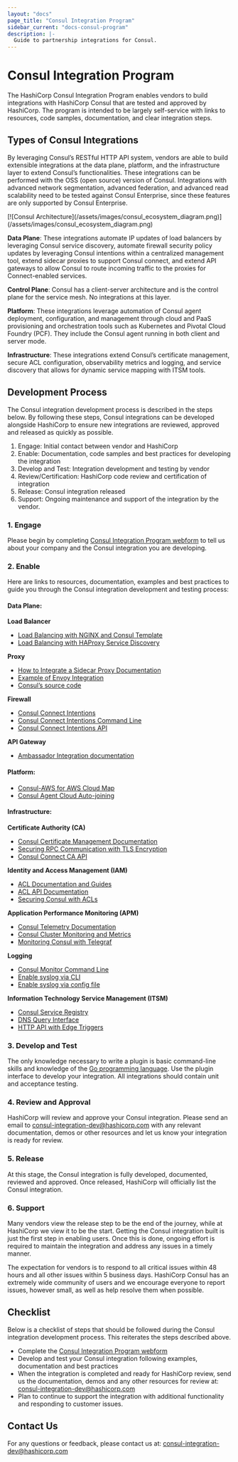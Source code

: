 ```yaml
---
layout: "docs"
page_title: "Consul Integration Program"
sidebar_current: "docs-consul-program"
description: |-
  Guide to partnership integrations for Consul.
---
```


# Consul Integration Program

The HashiCorp Consul Integration Program enables vendors to build integrations with HashiCorp Consul that are tested and approved by HashiCorp. The program is intended to be largely self-service with links to resources, code samples, documentation, and clear integration steps.

## Types of Consul Integrations

By leveraging Consul’s RESTful HTTP API system, vendors are able to build extensible integrations at the data plane, platform, and the infrastructure layer to extend Consul’s functionalities. These integrations can be performed with the OSS (open source) version of Consul. Integrations with advanced network segmentation, advanced federation, and advanced read scalability need to be tested against Consul Enterprise, since these features are only supported by Consul Enterprise.

<div class="center">
[![Consul Architecture](/assets/images/consul_ecosystem_diagram.png)](/assets/images/consul_ecosystem_diagram.png)
</div>

**Data Plane**: These integrations automate IP updates of load balancers by leveraging Consul service discovery,  automate firewall security policy updates by leveraging Consul intentions within a centralized management tool, extend sidecar proxies to support Consul connect, and extend API gateways to allow Consul to route incoming traffic to the proxies for Connect-enabled services.

**Control Plane**: Consul has a client-server architecture and is the control plane for the service mesh. No integrations at this layer.

**Platform**: These integrations leverage automation of Consul agent deployment, configuration, and management through cloud and PaaS provisioning and orchestration tools such as Kubernetes and Pivotal Cloud Foundry (PCF). They include the Consul agent running in both client and server mode.

**Infrastructure**: These integrations extend Consul’s certificate management, secure ACL configuration, observability metrics and logging, and service discovery that allows for dynamic service mapping with ITSM tools.

## Development Process

The Consul integration development process is described in the steps below. By following these steps, Consul integrations can be developed alongside HashiCorp to ensure new integrations are reviewed, approved and released as quickly as possible.

1.  Engage: Initial contact between vendor and HashiCorp
2.  Enable: Documentation, code samples and best practices for developing the integration
3.  Develop and Test: Integration development and testing by vendor
4.  Review/Certification: HashiCorp code review and certification of integration
5.  Release: Consul integration released
6.  Support: Ongoing maintenance and support of the integration by the vendor.

### 1. Engage

Please begin by completing [Consul Integration Program webform](https://docs.google.com/forms/d/e/1FAIpQLSf-RyVR9F0lmosao8Nnur0TTDjnl99gttnK3QP1OkfRefVKSw/viewform) to tell us about your company and the Consul integration you are developing.

### 2. Enable

Here are links to resources, documentation, examples and best practices to guide you through the Consul integration development and testing process:

#### Data Plane:

**Load Balancer**

* [Load Balancing with NGINX and Consul Template](https://learn.hashicorp.com/consul/integrations/nginx-consul-template)
* [Load Balancing with HAProxy Service Discovery](https://learn.hashicorp.com/consul/integrations/haproxy-consul)

**Proxy**

* [How to Integrate a Sidecar Proxy Documentation](https://www.consul.io/docs/connect/proxies/integrate.html)
* [Example of Envoy Integration](https://www.consul.io/docs/connect/proxies/envoy.html)
* [Consul’s source code](https://github.com/hashicorp/consul)

**Firewall**

* [Consul Connect Intentions](https://www.consul.io/docs/connect/intentions.html)
* [Consul Connect Intentions Command Line](https://www.consul.io/docs/commands/intention.html)
* [Consul Connect Intentions API](https://www.consul.io/api/connect/intentions.html)

**API Gateway**

* [Ambassador Integration documentation](https://www.consul.io/docs/platform/k8s/ambassador.html)

#### Platform:

* [Consul-AWS for AWS Cloud Map](https://learn.hashicorp.com/consul/integrations/consul-aws)
* [Consul Agent Cloud Auto-joining](https://www.consul.io/docs/agent/cloud-auto-join.html)

#### Infrastructure:

**Certificate Authority (CA)**

* [Consul Certificate Management Documentation](https://www.consul.io/docs/connect/ca.html)
* [Securing RPC Communication with TLS Encryption](https://learn.hashicorp.com/consul/security-networking/certificates)
* [Consul Connect CA API](https://www.consul.io/api/connect/ca.html)

**Identity and Access Management (IAM)**

* [ACL Documentation and Guides](https://www.consul.io/docs/acl/index.html)
* [ACL API Documentation](https://www.consul.io/api/acl/acl.html)
* [Securing Consul with ACLs](https://learn.hashicorp.com/consul/security-networking/production-acls)

**Application Performance Monitoring (APM)**

* [Consul Telemetry Documentation](https://www.consul.io/docs/agent/telemetry.html)
* [Consul Cluster Monitoring and Metrics](https://learn.hashicorp.com/consul/day-2-operations/monitoring)
* [Monitoring Consul with Telegraf](https://learn.hashicorp.com/consul/integrations/telegraf)

**Logging**

* [Consul Monitor Command Line](https://www.consul.io/docs/commands/monitor.html)
* [Enable syslog via CLI](https://www.consul.io/docs/agent/options.html#enable_syslog)
* [Enable syslog via config file](https://www.consul.io/docs/agent/options.html#_syslog)

**Information Technology Service Management (ITSM)**

* [Consul Service Registry](https://learn.hashicorp.com/consul/getting-started/services)
* [DNS Query Interface](https://learn.hashicorp.com/consul/getting-started/services#querying-services)
* [HTTP API with Edge Triggers](https://learn.hashicorp.com/consul/getting-started/services#http-api)

### 3. Develop and Test

The only knowledge necessary to write a plugin is basic command-line skills and knowledge of the [Go programming language](http://www.golang.org). Use the plugin interface to develop your integration. All integrations should contain unit and acceptance testing.

### 4. Review and Approval

HashiCorp will review and approve your Consul integration. Please send an email to [consul-integration-dev@hashicorp.com](mailto:consul-integration-dev@hashicorp.com) with any relevant documentation, demos or other resources and let us know your integration is ready for review.

### 5. Release

At this stage, the Consul integration is fully developed, documented, reviewed and approved. Once released, HashiCorp will officially list the Consul integration.

### 6. Support

Many vendors view the release step to be the end of the journey, while at HashiCorp we view it to be the start. Getting the Consul integration built is just the first step in enabling users. Once this is done, ongoing effort is required to maintain the integration and address any issues in a timely manner.

The expectation for vendors is to respond to all critical issues within 48 hours and all other issues within 5 business days. HashiCorp Consul has an extremely wide community of users and we encourage everyone to report issues, however small, as well as help resolve them when possible. 

## Checklist

Below is a checklist of steps that should be followed during the Consul integration development process. This reiterates the steps described above.

* Complete the [Consul Integration Program webform](https://docs.google.com/forms/d/e/1FAIpQLSf-RyVR9F0lmosao8Nnur0TTDjnl99gttnK3QP1OkfRefVKSw/viewform)
* Develop and test your Consul integration following examples, documentation and best practices
* When the integration is completed and ready for HashiCorp review, send us the documentation, demos and any other resources for review at: [consul-integration-dev@hashicorp.com](mailto:consul-integration-dev@hashicorp.com)
* Plan to continue to support the integration with additional functionality and responding to customer issues.

## Contact Us

For any questions or feedback, please contact us at: [consul-integration-dev@hashicorp.com](mailto:consul-integration-dev@hashicorp.com)

